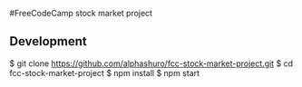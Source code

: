 #FreeCodeCamp stock market project

## Development

$ git clone https://github.com/alphashuro/fcc-stock-market-project.git
$ cd fcc-stock-market-project
$ npm install
$ npm start